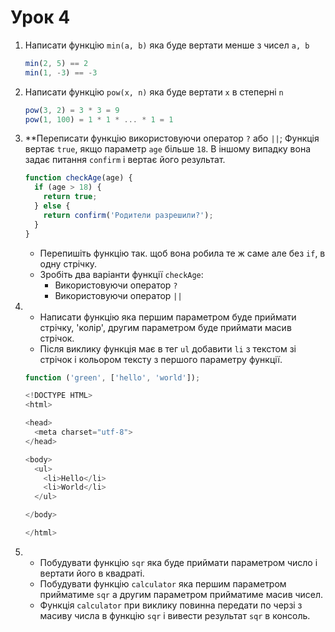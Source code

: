 # Урок 4

1. Написати функцію ```min(a, b)``` яка буде вертати менше з чисел ```a, b```
   ```js
   min(2, 5) == 2
   min(1, -3) == -3
   ```
2. Написати функцію ```pow(x, n)``` яка буде вертати ```x``` в степерні ```n```
   ```js
   pow(3, 2) = 3 * 3 = 9
   pow(1, 100) = 1 * 1 * ... * 1 = 1
   ```

3. **Переписати функцію використовуючи оператор ```?``` або ```||```;
   Функція вертає ```true```, якщо параметр ```age``` більше ```18```. В іншому випадку вона задає питання ```confirm``` і вертає його результат.
    ``` js 
    function checkAge(age) {
      if (age > 18) {
        return true;
      } else {
        return confirm('Родители разрешили?');
      }
    }
    ```
    * Перепишіть функцію так. щоб вона робила те ж саме але без ```if```, в одну стрічку.
    * Зробіть два варіанти функції ```checkAge```:
      * Використовуючи оператор ```?```
      * Використовуючи оператор ```||```

4. * Написати функцію яка першим параметром буде приймати стрічку, 'колір', другим параметром буде приймати масив стрічок. 
   * Після виклику функція має в тег ```ul``` добавити ```li``` з текстом зі стрічок і кольором тексту з першого параметру функції.

    ``` js
    function ('green', ['hello', 'world']);

    <!DOCTYPE HTML>
    <html>

    <head>
      <meta charset="utf-8">
    </head>

    <body>
      <ul>
        <li>Hello</li>
        <li>World</li>
      </ul>

    </body>

    </html>
    ```

5. * Побудувати функцію ```sqr``` яка буде приймати параметром число і вертати його в квадраті.
   * Побудувати функцію ```calculator``` яка першим параметром прийматиме ```sqr``` а другим параметром прийматиме масив чисел.
   * Функція ```calculator``` при виклику повинна передати по черзі з масиву числа в функцію ```sqr``` і вивести результат ```sqr``` в консоль.

